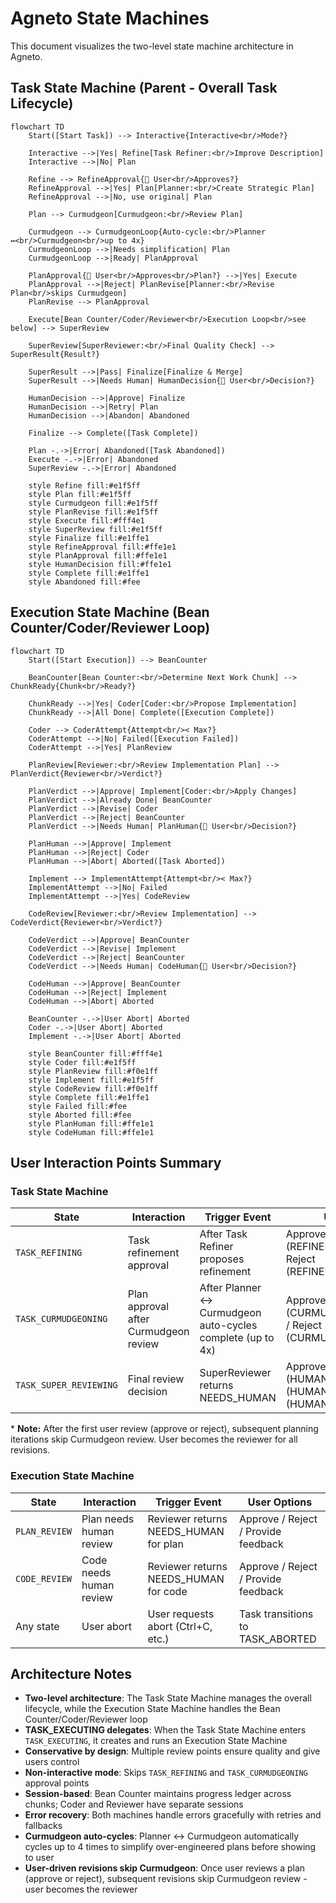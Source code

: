 # Agneto State Machines

This document visualizes the two-level state machine architecture in Agneto.

## Task State Machine (Parent - Overall Task Lifecycle)

```mermaid
flowchart TD
    Start([Start Task]) --> Interactive{Interactive<br/>Mode?}

    Interactive -->|Yes| Refine[Task Refiner:<br/>Improve Description]
    Interactive -->|No| Plan

    Refine --> RefineApproval{👤 User<br/>Approves?}
    RefineApproval -->|Yes| Plan[Planner:<br/>Create Strategic Plan]
    RefineApproval -->|No, use original| Plan

    Plan --> Curmudgeon[Curmudgeon:<br/>Review Plan]

    Curmudgeon --> CurmudgeonLoop{Auto-cycle:<br/>Planner ↔<br/>Curmudgeon<br/>up to 4x}
    CurmudgeonLoop -->|Needs simplification| Plan
    CurmudgeonLoop -->|Ready| PlanApproval

    PlanApproval{👤 User<br/>Approves<br/>Plan?} -->|Yes| Execute
    PlanApproval -->|Reject| PlanRevise[Planner:<br/>Revise Plan<br/>skips Curmudgeon]
    PlanRevise --> PlanApproval

    Execute[Bean Counter/Coder/Reviewer<br/>Execution Loop<br/>see below] --> SuperReview

    SuperReview[SuperReviewer:<br/>Final Quality Check] --> SuperResult{Result?}

    SuperResult -->|Pass| Finalize[Finalize & Merge]
    SuperResult -->|Needs Human| HumanDecision{👤 User<br/>Decision?}

    HumanDecision -->|Approve| Finalize
    HumanDecision -->|Retry| Plan
    HumanDecision -->|Abandon| Abandoned

    Finalize --> Complete([Task Complete])

    Plan -.->|Error| Abandoned([Task Abandoned])
    Execute -.->|Error| Abandoned
    SuperReview -.->|Error| Abandoned

    style Refine fill:#e1f5ff
    style Plan fill:#e1f5ff
    style Curmudgeon fill:#e1f5ff
    style PlanRevise fill:#e1f5ff
    style Execute fill:#fff4e1
    style SuperReview fill:#e1f5ff
    style Finalize fill:#e1ffe1
    style RefineApproval fill:#ffe1e1
    style PlanApproval fill:#ffe1e1
    style HumanDecision fill:#ffe1e1
    style Complete fill:#e1ffe1
    style Abandoned fill:#fee
```

## Execution State Machine (Bean Counter/Coder/Reviewer Loop)

```mermaid
flowchart TD
    Start([Start Execution]) --> BeanCounter

    BeanCounter[Bean Counter:<br/>Determine Next Work Chunk] --> ChunkReady{Chunk<br/>Ready?}

    ChunkReady -->|Yes| Coder[Coder:<br/>Propose Implementation]
    ChunkReady -->|All Done| Complete([Execution Complete])

    Coder --> CoderAttempt{Attempt<br/>< Max?}
    CoderAttempt -->|No| Failed([Execution Failed])
    CoderAttempt -->|Yes| PlanReview

    PlanReview[Reviewer:<br/>Review Implementation Plan] --> PlanVerdict{Reviewer<br/>Verdict?}

    PlanVerdict -->|Approve| Implement[Coder:<br/>Apply Changes]
    PlanVerdict -->|Already Done| BeanCounter
    PlanVerdict -->|Revise| Coder
    PlanVerdict -->|Reject| BeanCounter
    PlanVerdict -->|Needs Human| PlanHuman{👤 User<br/>Decision?}

    PlanHuman -->|Approve| Implement
    PlanHuman -->|Reject| Coder
    PlanHuman -->|Abort| Aborted([Task Aborted])

    Implement --> ImplementAttempt{Attempt<br/>< Max?}
    ImplementAttempt -->|No| Failed
    ImplementAttempt -->|Yes| CodeReview

    CodeReview[Reviewer:<br/>Review Implementation] --> CodeVerdict{Reviewer<br/>Verdict?}

    CodeVerdict -->|Approve| BeanCounter
    CodeVerdict -->|Revise| Implement
    CodeVerdict -->|Reject| BeanCounter
    CodeVerdict -->|Needs Human| CodeHuman{👤 User<br/>Decision?}

    CodeHuman -->|Approve| BeanCounter
    CodeHuman -->|Reject| Implement
    CodeHuman -->|Abort| Aborted

    BeanCounter -.->|User Abort| Aborted
    Coder -.->|User Abort| Aborted
    Implement -.->|User Abort| Aborted

    style BeanCounter fill:#fff4e1
    style Coder fill:#e1f5ff
    style PlanReview fill:#f0e1ff
    style Implement fill:#e1f5ff
    style CodeReview fill:#f0e1ff
    style Complete fill:#e1ffe1
    style Failed fill:#fee
    style Aborted fill:#fee
    style PlanHuman fill:#ffe1e1
    style CodeHuman fill:#ffe1e1
```

## User Interaction Points Summary

### Task State Machine
| State | Interaction | Trigger Event | User Options |
|-------|-------------|---------------|--------------|
| `TASK_REFINING` | Task refinement approval | After Task Refiner proposes refinement | Approve (REFINEMENT_COMPLETE) / Reject (REFINEMENT_CANCELLED) |
| `TASK_CURMUDGEONING` | Plan approval after Curmudgeon review | After Planner ↔ Curmudgeon auto-cycles complete (up to 4x) | Approve (CURMUDGEON_APPROVED) / Reject (CURMUDGEON_SIMPLIFY)* |
| `TASK_SUPER_REVIEWING` | Final review decision | SuperReviewer returns NEEDS_HUMAN | Approve (HUMAN_APPROVED) / Retry (HUMAN_RETRY) / Abandon (HUMAN_ABANDON) |

\* **Note:** After the first user review (approve or reject), subsequent planning iterations skip Curmudgeon review. User becomes the reviewer for all revisions.

### Execution State Machine
| State | Interaction | Trigger Event | User Options |
|-------|-------------|---------------|--------------|
| `PLAN_REVIEW` | Plan needs human review | Reviewer returns NEEDS_HUMAN for plan | Approve / Reject / Provide feedback |
| `CODE_REVIEW` | Code needs human review | Reviewer returns NEEDS_HUMAN for code | Approve / Reject / Provide feedback |
| Any state | User abort | User requests abort (Ctrl+C, etc.) | Task transitions to TASK_ABORTED |

## Architecture Notes

- **Two-level architecture**: The Task State Machine manages the overall lifecycle, while the Execution State Machine handles the Bean Counter/Coder/Reviewer loop
- **TASK_EXECUTING delegates**: When the Task State Machine enters `TASK_EXECUTING`, it creates and runs an Execution State Machine
- **Conservative by design**: Multiple review points ensure quality and give users control
- **Non-interactive mode**: Skips `TASK_REFINING` and `TASK_CURMUDGEONING` approval points
- **Session-based**: Bean Counter maintains progress ledger across chunks; Coder and Reviewer have separate sessions
- **Error recovery**: Both machines handle errors gracefully with retries and fallbacks
- **Curmudgeon auto-cycles**: Planner ↔ Curmudgeon automatically cycles up to 4 times to simplify over-engineered plans before showing to user
- **User-driven revisions skip Curmudgeon**: Once user reviews a plan (approve or reject), subsequent revisions skip Curmudgeon review - user becomes the reviewer

